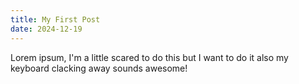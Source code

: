 ```yaml
---
title: My First Post
date: 2024-12-19
---
```


Lorem ipsum, I'm a little scared to do this but I want to do it also my keyboard clacking away sounds awesome!
